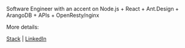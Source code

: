 Software Engineer with an accent on Node.js + React + Ant.Design + ArangoDB + APIs + OpenResty/nginx

More details:

[Stack](https://stackshare.io/skitsanos/stack) | [LinkedIn](https://www.linkedin.com/in/skitsanos/)
